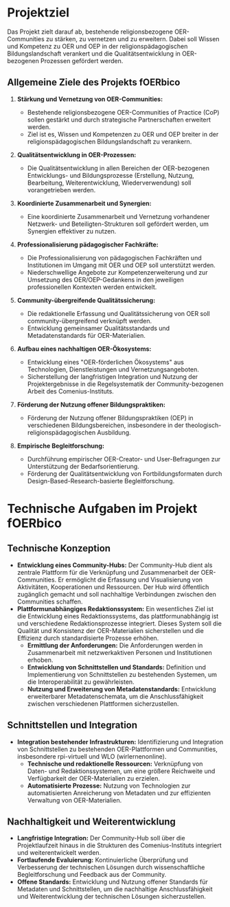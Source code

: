 # Projektziel

Das Projekt zielt darauf ab, bestehende religionsbezogene OER-Communities zu stärken, zu vernetzen und zu erweitern. Dabei soll Wissen und Kompetenz zu OER und OEP in der religionspädagogischen Bildungslandschaft verankert und die Qualitätsentwicklung in OER-bezogenen Prozessen gefördert werden.

## Allgemeine Ziele des Projekts fOERbico

1. **Stärkung und Vernetzung von OER-Communities:**
   - Bestehende religionsbezogene OER-Communities of Practice (CoP) sollen gestärkt und durch strategische Partnerschaften erweitert werden.
   - Ziel ist es, Wissen und Kompetenzen zu OER und OEP breiter in der religionspädagogischen Bildungslandschaft zu verankern.

2. **Qualitätsentwicklung in OER-Prozessen:**
   - Die Qualitätsentwicklung in allen Bereichen der OER-bezogenen Entwicklungs- und Bildungsprozesse (Erstellung, Nutzung, Bearbeitung, Weiterentwicklung, Wiederverwendung) soll vorangetrieben werden.

3. **Koordinierte Zusammenarbeit und Synergien:**
   - Eine koordinierte Zusammenarbeit und Vernetzung vorhandener Netzwerk- und Beteiligten-Strukturen soll gefördert werden, um Synergien effektiver zu nutzen.

4. **Professionalisierung pädagogischer Fachkräfte:**
   - Die Professionalisierung von pädagogischen Fachkräften und Institutionen im Umgang mit OER und OEP soll unterstützt werden.
   - Niederschwellige Angebote zur Kompetenzerweiterung und zur Umsetzung des OER/OEP-Gedankens in den jeweiligen professionellen Kontexten werden entwickelt.

5. **Community-übergreifende Qualitätssicherung:**
   - Die redaktionelle Erfassung und Qualitätssicherung von OER soll community-übergreifend verknüpft werden.
   - Entwicklung gemeinsamer Qualitätsstandards und Metadatenstandards für OER-Materialien.

6. **Aufbau eines nachhaltigen OER-Ökosystems:**
   - Entwicklung eines "OER-förderlichen Ökosystems" aus Technologien, Dienstleistungen und Vernetzungsangeboten.
   - Sicherstellung der langfristigen Integration und Nutzung der Projektergebnisse in die Regelsystematik der Community-bezogenen Arbeit des Comenius-Instituts.

7. **Förderung der Nutzung offener Bildungspraktiken:**
   - Förderung der Nutzung offener Bildungspraktiken (OEP) in verschiedenen Bildungsbereichen, insbesondere in der theologisch-religionspädagogischen Ausbildung.

8. **Empirische Begleitforschung:**
   - Durchführung empirischer OER-Creator- und User-Befragungen zur Unterstützung der Bedarfsorientierung.
   - Förderung der Qualitätsentwicklung von Fortbildungsformaten durch Design-Based-Research-basierte Begleitforschung.


# Technische Aufgaben im Projekt fOERbico

## Technische Konzeption
- **Entwicklung eines Community-Hubs:** Der Community-Hub dient als zentrale Plattform für die Verknüpfung und Zusammenarbeit der OER-Communities. Er ermöglicht die Erfassung und Visualisierung von Aktivitäten, Kooperationen und Ressourcen. Der Hub wird öffentlich zugänglich gemacht und soll nachhaltige Verbindungen zwischen den Communities schaffen.
- **Plattformunabhängiges Redaktionssystem:** Ein wesentliches Ziel ist die Entwicklung eines Redaktionssystems, das plattformunabhängig ist und verschiedene Redaktionsprozesse integriert. Dieses System soll die Qualität und Konsistenz der OER-Materialien sicherstellen und die Effizienz durch standardisierte Prozesse erhöhen.
  - **Ermittlung der Anforderungen:** Die Anforderungen werden in Zusammenarbeit mit netzwerkaktiven Personen und Institutionen erhoben.
  - **Entwicklung von Schnittstellen und Standards:** Definition und Implementierung von Schnittstellen zu bestehenden Systemen, um die Interoperabilität zu gewährleisten.
  - **Nutzung und Erweiterung von Metadatenstandards:** Entwicklung erweiterbarer Metadatenschemata, um die Anschlussfähigkeit zwischen verschiedenen Plattformen sicherzustellen.

## Schnittstellen und Integration
- **Integration bestehender Infrastrukturen:** Identifizierung und Integration von Schnittstellen zu bestehenden OER-Plattformen und Communities, insbesondere rpi-virtuell und WLO (wirlernenonline).
  - **Technische und redaktionelle Ressourcen:** Verknüpfung von Daten- und Redaktionssystemen, um eine größere Reichweite und Verfügbarkeit der OER-Materialien zu erzielen.
  - **Automatisierte Prozesse:** Nutzung von Technologien zur automatisierten Anreicherung von Metadaten und zur effizienten Verwaltung von OER-Materialien.

## Nachhaltigkeit und Weiterentwicklung
- **Langfristige Integration:** Der Community-Hub soll über die Projektlaufzeit hinaus in die Strukturen des Comenius-Instituts integriert und weiterentwickelt werden.
- **Fortlaufende Evaluierung:** Kontinuierliche Überprüfung und Verbesserung der technischen Lösungen durch wissenschaftliche Begleitforschung und Feedback aus der Community.
- **Offene Standards:** Entwicklung und Nutzung offener Standards für Metadaten und Schnittstellen, um die nachhaltige Anschlussfähigkeit und Weiterentwicklung der technischen Lösungen sicherzustellen.

